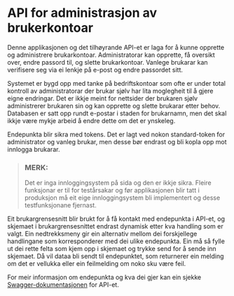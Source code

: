 # API for administrasjon av brukerkontoar

Denne applikasjonen og det tilhøyrande API-et er laga for å kunne opprette og administrere brukarkontoar. Administratorar kan opprette, få oversikt over, endre passord til, og slette brukarkontoar. Vanlege brukarar kan verifisere seg via ei lenkje på e-post og endre passordet sitt.

Systemet er bygd opp med tanke på bedriftskontoar som ofte er under total kontroll av administratorar der brukar sjølv har lita moglegheit til å gjere eigne endringar. Det er ikkje meint for nettsider der brukaren sjølv administrerer brukaren sin og kan opprette og slette brukarar etter behov. Databasen er satt opp rundt e-postar i staden for brukarnamn, men det skal ikkje være mykje arbeid å endre dette om det er ynskeleg.

Endepunkta blir sikra med tokens. Det er lagt ved nokon standard-token for administrator og vanleg brukar, men desse bør endrast og bli kopla opp mot innlogga brukarar.

> ### MERK:
>
> Det er inga innloggingsystem på sida og den er ikkje sikra. Fleire funksjonar er til for testårsakar og før applikasjonen blir tatt i produksjon må eit eige innloggingsystem bli implementert og desse testfunksjonane fjernast.

Eit brukargrensesnitt blir brukt for å få kontakt med endepunkta i API-et, og skjemaet i brukargrensesnittet endrast dynamisk etter kva handling som er valgt. Ein nedtrekksmeny gir ein alternativ mellom dei forskjellege handlingane som korresponderer med dei ulike endepunkta. Ein må så fylle ut dei rette felta som kjem opp i skjemaet og trykke send for å sende inn skjemaet. Då vil dataa bli sendt til endepunktet, som returnerer ein melding om det er vellukka eller ein feilmelding om noko sku være feil.

For meir informasjon om endepunkta og kva dei gjer kan ein sjekke [Swagger-dokumentasjonen](Dokumentering\Swagger\index.html) for API-et.
